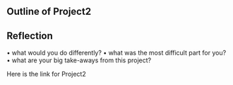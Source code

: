 ## Outline of Project2

## Reflection
• what would you do differently?
• what was the most difficult part for you?
• what are your big take-aways from this project?

Here is the link for Project2

